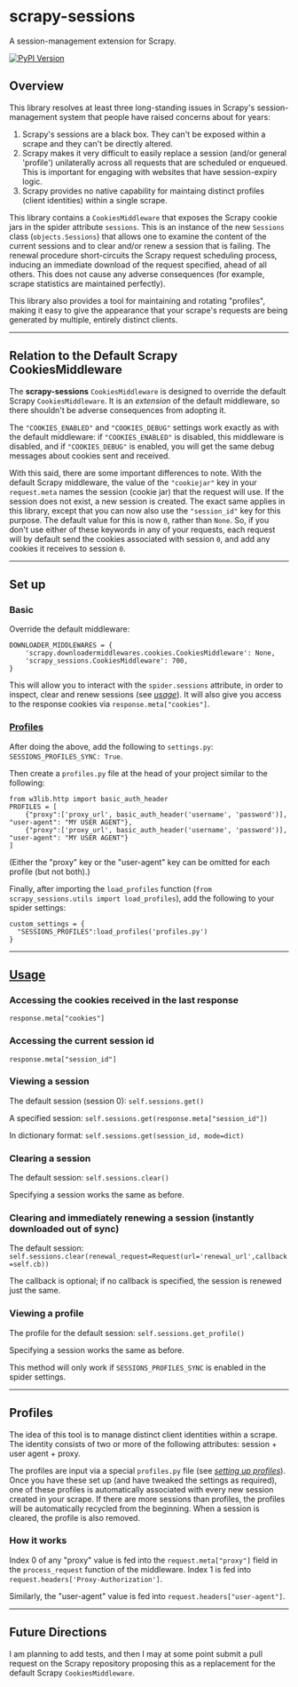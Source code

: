 # scrapy-sessions
A session-management extension for Scrapy.

[![PyPI Version](https://img.shields.io/pypi/v/scrapy-sessions.svg?color=blue)](https://pypi.org/project/scrapy-sessions)

## Overview
This library resolves at least three long-standing issues in Scrapy's session-management system that people have raised concerns about for years:
1. Scrapy's sessions are a black box. They can't be exposed within a scrape and they can't be directly altered. 
2. Scrapy makes it very difficult to easily replace a session (and/or general 'profile') unilaterally across all requests that are scheduled or enqueued. This is important for engaging with websites that have session-expiry logic.
3. Scrapy provides no native capability for maintaing distinct profiles (client identities) within a single scrape.

This library contains a `CookiesMiddleware` that exposes the Scrapy cookie jars in the spider attribute `sessions`. This is an instance of the new `Sessions` class (`objects.Sessions`) that allows one to examine the content of the current sessions and to clear and/or renew a session that is failing. The renewal procedure short-circuits the Scrapy request scheduling process, inducing an immediate download of the request specified, ahead of all others. This does not cause any adverse consequences (for example, scrape statistics are maintained perfectly).

This library also provides a tool for maintaining and rotating "profiles", making it easy to give the appearance that your scrape's requests are being generated by multiple, entirely distinct clients.

--- 
## Relation to the Default Scrapy CookiesMiddleware
The **scrapy-sessions** `CookiesMiddleware` is designed to override the default Scrapy `CookiesMiddleware`. It is an *extension* of the default middleware, so there shouldn't be adverse consequences from adopting it. 

The `"COOKIES_ENABLED"` and `"COOKIES_DEBUG"` settings work exactly as with the default middleware: if `"COOKIES_ENABLED"` is disabled, this middleware is disabled, and if `"COOKIES_DEBUG"` is enabled, you will get the same debug messages about cookies sent and received.

With this said, there are some important differences to note. With the default Scrapy middleware, the value of the `"cookiejar"` key in your `request.meta` names the session (cookie jar) that the request will use. If the session does not exist, a new session is created. The exact same applies in this library, except that you can now also use the `"session_id"` key for this purpose. The default value for this is now `0`, rather than `None`. So, if you don't use either of these keywords in any of your requests, each request will by default send the cookies associated with session `0`, and add any cookies it receives to session `0`. 

--- 
## Set up
### Basic
Override the default middleware:

````
DOWNLOADER_MIDDLEWARES = {
    'scrapy.downloadermiddlewares.cookies.CookiesMiddleware': None,
    'scrapy_sessions.CookiesMiddleware': 700,
}
````

This will allow you to interact with the `spider.sessions` attribute, in order to inspect, clear and renew sessions (see [*usage*](#usage)). It will also give you access to the response cookies via `response.meta["cookies"]`. 

### [Profiles](#profiles)
After doing the above, add the following to `settings.py`:
`SESSIONS_PROFILES_SYNC: True`.

Then create a `profiles.py` file at the head of your project similar to the following:
````
from w3lib.http import basic_auth_header
PROFILES = [
    {"proxy":['proxy_url', basic_auth_header('username', 'password')], "user-agent": "MY USER AGENT"},
    {"proxy":['proxy_url', basic_auth_header('username', 'password')], "user-agent": "MY USER AGENT"}
]
````
(Either the "proxy" key or the "user-agent" key can be omitted for each profile (but not both).)

Finally, after importing the `load_profiles` function (`from scrapy_sessions.utils import load_profiles`), add the following to your spider settings:
````
custom_settings = {
  "SESSIONS_PROFILES":load_profiles('profiles.py')
}
````

--- 
## [Usage](#usage)
### Accessing the cookies received in the last response
`response.meta["cookies"]`

### Accessing the current session id
`response.meta["session_id"]`

### Viewing a session
The default session (session 0):
`self.sessions.get()`

A specified session:
`self.sessions.get(response.meta["session_id"])`

In dictionary format:
`self.sessions.get(session_id, mode=dict)`

### Clearing a session
The default session:
`self.sessions.clear()`

Specifying a session works the same as before.

### Clearing and immediately renewing a session (instantly downloaded out of sync)
The default session:
`self.sessions.clear(renewal_request=Request(url='renewal_url',callback=self.cb))`

The callback is optional; if no callback is specified, the session is renewed just the same.

### Viewing a profile
The profile for the default session:
`self.sessions.get_profile()`

Specifying a session works the same as before.

This method will only work if `SESSIONS_PROFILES_SYNC` is enabled in the spider settings.

--- 
## Profiles
The idea of this tool is to manage distinct client identities within a scrape. The identity consists of two or more of the following attributes: session + user agent + proxy.

The profiles are input via a special `profiles.py` file (see [*setting up profiles*](#profiles)). Once you have these set up (and have tweaked the settings as required), one of these profiles is automatically associated with every new session created in your scrape. If there are more sessions than profiles, the profiles will be automatically recycled from the beginning. When a session is cleared, the profile is also removed.

### How it works
Index 0 of any "proxy" value is fed into the `request.meta["proxy"]` field in the `process_request` function of the middleware. Index 1 is fed into `request.headers['Proxy-Authorization']`.

Similarly, the "user-agent" value is fed into `request.headers["user-agent"]`.

--- 
## Future Directions
I am planning to add tests, and then I may at some point submit a pull request on the Scrapy repository proposing this as a replacement for the default Scrapy `CookiesMiddleware`.
